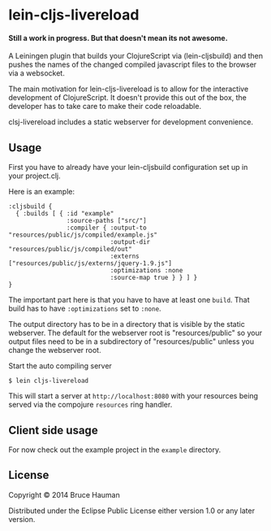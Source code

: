 # lein-cljs-livereload

#### Still a work in progress. But that doesn't mean its not awesome.

A Leiningen plugin that builds your ClojureScript via (lein-cljsbuild)
and then pushes the names of the changed compiled javascript files to
the browser via a websocket.

The main motivation for lein-cljs-livereload is to allow for the
interactive development of ClojureScript. It doesn't provide this out
of the box, the developer has to take care to make their code reloadable.

clsj-livereload includes a static webserver for development convenience.

## Usage

First you have to already have your lein-cljsbuild configuration set
up in your project.clj.

Here is an example:

    :cljsbuild {
      { :builds [ { :id "example" 
                    :source-paths ["src/"]
                    :compiler { :output-to "resources/public/js/compiled/example.js"
                                :output-dir "resources/public/js/compiled/out"
                                :externs ["resources/public/js/externs/jquery-1.9.js"]
                                :optimizations :none
                                :source-map true } } ] } 
    }

The important part here is that you have to have at least one
`build`. That build has to have `:optimizations` set to `:none`.

The output directory has to be in a directory that is visible by the
static webserver. The default for the webserver root is
"resources/public" so your output files need to be in a subdirectory
of "resources/public" unless you change the webserver root.

Start the auto compiling server 

    $ lein cljs-livereload

This will start a server at `http://localhost:8080` with your
resources being served via the compojure `resources` ring handler.

## Client side usage

For now check out the example project in the `example` directory.


## License

Copyright © 2014 Bruce Hauman

Distributed under the Eclipse Public License either version 1.0 or any
later version.

